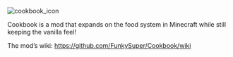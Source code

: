 ![cookbook_icon](https://user-images.githubusercontent.com/110970817/209482474-1bd3afbd-e9ab-4d1c-be5b-3f61d6a9aeb0.png)

Cookbook is a mod that expands on the food system in Minecraft while still keeping the vanilla feel!

The mod’s wiki: https://github.com/FunkySuper/Cookbook/wiki

